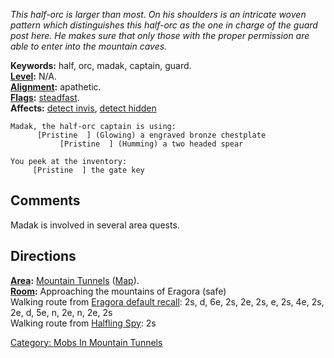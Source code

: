 *This half-orc is larger than most. On his shoulders is an intricate
woven pattern which distinguishes this half-orc as the one in charge of
the guard post here. He makes sure that only those with the proper
permission are able to enter into the mountain caves.*

**Keywords:** half, orc, madak, captain, guard.  
**[Level](Level "wikilink"):** N/A.  
**[Alignment](Alignment "wikilink"):** apathetic.  
**[Flags](:Category:_Mob_Types "wikilink"):**
[steadfast](Sentinel_Mobs "wikilink").  
**Affects:** [detect invis](Detect_Invis "wikilink"), [detect
hidden](Detect_Hidden "wikilink")  

`Madak, the half-orc captain is using:`  
<worn on body>`      [Pristine  ] (Glowing) a engraved bronze chestplate`  
<wielded>`           [Pristine  ] (Humming) a two headed spear `  
  
`You peek at the inventory:`  
`     [Pristine  ] the gate key`

## Comments

Madak is involved in several area quests.

## Directions

**[Area](:Category:_Areas "wikilink"):** [Mountain
Tunnels](:Category:Mountain_Tunnels "wikilink")
([Map](Mountain_Tunnels_Map "wikilink")).  
**[Room](:Category:_Rooms "wikilink"):** Approaching the mountains of
Eragora (safe)  
Walking route from [Eragora default
recall](Eragora_default_recall "wikilink"): 2s, d, 6e, 2s, 2e, 2s, e,
2s, 4e, 2s, 2e, d, 5e, n, 2e, n, 2e, 2s  
Walking route from [Halfling Spy](Halfling_Spy "wikilink"): 2s

[Category: Mobs In Mountain
Tunnels](Category:_Mobs_In_Mountain_Tunnels "wikilink")
